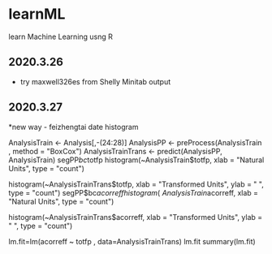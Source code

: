 # learnML
learn Machine Learning usng R
## 2020.3.26  
* try maxwell326es from Shelly Minitab output
## 2020.3.27
*new way - feizhengtai date  histogram

AnalysisTrain <- Analysis[,-(24:28)]
AnalysisPP <- preProcess(AnalysisTrain , method = "BoxCox")
AnalysisTrainTrans <- predict(AnalysisPP, AnalysisTrain)
segPP$bc$totfp
histogram(~AnalysisTrain$totfp,
          xlab = "Natural Units",
          type = "count")

histogram(~AnalysisTrainTrans$totfp,
          xlab = "Transformed Units",
          ylab = " ",
          type = "count")
segPP$bc$acorreff
histogram(~AnalysisTrain$acorreff,
          xlab = "Natural Units",
          type = "count")

histogram(~AnalysisTrainTrans$acorreff,
          xlab = "Transformed Units",
          ylab = " ",
          type = "count")
          
lm.fit=lm(acorreff ~ totfp , data=AnalysisTrainTrans)
lm.fit
summary(lm.fit)
